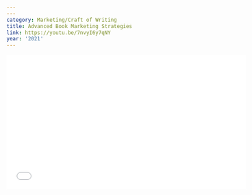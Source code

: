 ```yaml
---
---
category: Marketing/Craft of Writing
title: Advanced Book Marketing Strategies
link: https://youtu.be/7nvyI6y7qNY
year: '2021'
---
```

<iframe width="560" height="315" src="{{ page.link }}" frameborder="0" allowfullscreen></iframe>
